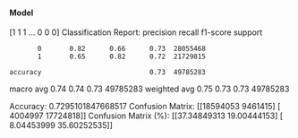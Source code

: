#### Model
[1 1 1 ... 0 0 0]
Classification Report:
              precision    recall  f1-score   support

           0       0.82      0.66      0.73  28055468
           1       0.65      0.82      0.72  21729815

    accuracy                           0.73  49785283
   macro avg       0.74      0.74      0.73  49785283
weighted avg       0.75      0.73      0.73  49785283

Accuracy: 0.7295101847668517
Confusion Matrix:
[[18594053  9461415]
 [ 4004997 17724818]]
Confusion Matrix (%):
[[37.34849313 19.00444153]
 [ 8.04453999 35.60252535]]
